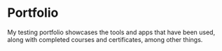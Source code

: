 # Portfolio
My testing portfolio showcases the tools and apps that have been used, along with completed courses and certificates, among other things.
